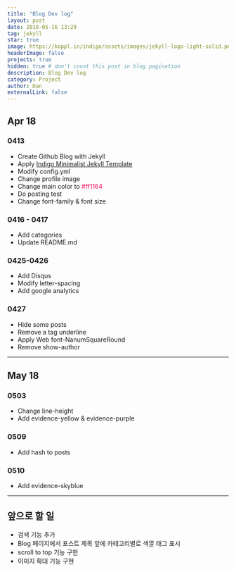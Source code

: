 ```yaml
---
title: "Blog Dev log"
layout: post
date: 2018-05-16 13:29
tag: jekyll
star: true
image: https://koppl.in/indigo/assets/images/jekyll-logo-light-solid.png
headerImage: false
projects: true
hidden: true # don't count this post in blog pagination
description: Blog Dev log
category: Project
author: Dan
externalLink: false
---
```


## Apr 18

### 0413
* Create Github Blog with Jekyll
* Apply <a href="http://koppl.in/indigo/">Indigo Minimalist Jekyll Template</a>
* Modify config.yml
* Change profile image
* Change main color to <span style="color:#ff1164">#ff1164</span>
* Do posting test
* Change font-family & font size

### 0416 - 0417
* Add categories
* Update README.md

### 0425-0426
* Add Disqus
* Modify letter-spacing
* Add google analytics

### 0427
* Hide some posts
* Remove a tag underline
* Apply Web font-NanumSquareRound
* Remove show-author

---
## May 18

### 0503
* Change line-height
* Add <span class="evidence-yellow">evidence-yellow</span> & <span class="evidence-purple">evidence-purple</span>

### 0509
* Add hash to posts

### 0510
* Add <span class="evidence-skyblue">evidence-skyblue</span>

---
## 앞으로 할 일

* 검색 기능 추가
* Blog 페이지에서 포스트 제목 앞에 카테고리별로 색깔 태그 표시
* scroll to top 기능 구현
* 이미지 확대 기능 구현
